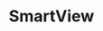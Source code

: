 ---
title: SmartView
type: landing
show_breadcrumb: true

tags: ["RP"]

sections:
  - block: markdown
    content:
      title: SmartView
      subtitle: 2013 - 2015
      text: <p>Public selection of scientific, technological and innovation research projects, aimed at the development of Sport in its different dimensions). Due to the large number of people present in sports facilities that host competitions with large audiences, such as stadiums or gymnasiums, there are several problems that are difficult to deal with efficiently when the entire analysis process is carried out manually, such as the detection of conflicts occurring in the stands and the identification and location of the individuals involved or the delimitation of regions of the stands or group of individuals who must be monitored with greater attention due to their improper behavior. In order to assist in the monitoring and, consequently, the safety of fans present at sports competitions, this project aims to employ computer vision techniques to automate the resolution of the above problems in order to provide relevant information to those responsible for monitoring fans in sports facilities with the aim of increasing precision and efficiency in decision making. In this way, security agents will only receive video segments containing situations classified as of interest from the point of view of environmental monitoring and surveillance, which may require some type of human intervention. In order to obtain the necessary information for the satisfactory execution of the monitoring system, the project will focus on obtaining robust solutions through the use of accurate visual characteristic descriptors in order to reduce the propagation of errors in detection, recognition problems and re-identification of people and recognition of their actions, as well as the development of efficient methodologies that will enable the processing of large amounts of visual data.
    design:
      # See Page Builder docs for all section customization options.
      # Choose how many columns the section has. Valid values: '1' or '2'.
      columns: '1'
---
